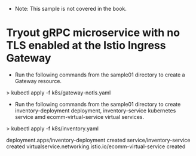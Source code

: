 * Note: This sample is not covered in the book.

# Tryout gRPC microservice with no TLS enabled at the Istio Ingress Gateway

* Run the following commands from the sample01 directory to create a Gateway resource.

\> kubectl apply -f k8s/gateway-notls.yaml

* Run the following commands from the sample01 directory to create inventory-deployment deployment, inventory-service kubernetes service amd ecomm-virtual-service virtual services.

\> kubectl apply -f k8s/inventory.yaml

deployment.apps/inventory-deployment created
service/inventory-service created
virtualservice.networking.istio.io/ecomm-virtual-service created

